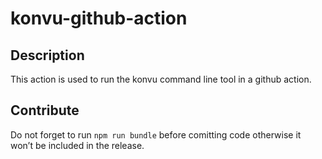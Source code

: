 # konvu-github-action

## Description
This action is used to run the konvu command line tool in a github action.

## Contribute
Do not forget to run `npm run bundle` before comitting code otherwise it won’t be included in the release.
